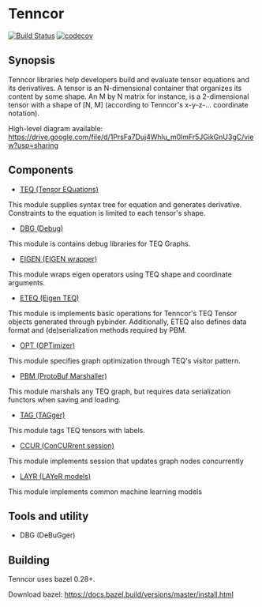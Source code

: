 # Tenncor
[![Build Status](https://travis-ci.org/mingkaic/tenncor.svg?branch=master)](https://travis-ci.org/mingkaic/tenncor)
[![codecov](https://codecov.io/gh/mingkaic/tenncor/branch/master/graph/badge.svg)](https://codecov.io/gh/mingkaic/tenncor)

## Synopsis

Tenncor libraries help developers build and evaluate tensor equations and its derivatives.
A tensor is an N-dimensional container that organizes its content by some shape. An M by N matrix for instance, is a 2-dimensional tensor with a shape of [N, M] (according to Tenncor's x-y-z-... coordinate notation).

High-level diagram available: https://drive.google.com/file/d/1PrsFa7Duj4Whlu_m0lmFr5JGikGnU3gC/view?usp=sharing

## Components

- [TEQ (Tensor EQuations)](teq/README_TEQ.md)

This module supplies syntax tree for equation and generates derivative.
Constraints to the equation is limited to each tensor's shape.

- [DBG (Debug)](dbg/README_DBG.md)

This module is contains debug libraries for TEQ Graphs.

- [EIGEN (EIGEN wrapper)](eigen/README_EIGEN.md)

This module wraps eigen operators using TEQ shape and coordinate arguments.

- [ETEQ (Eigen TEQ)](eteq/README_ETEQ.md)

This module is implements basic operations for Tenncor's TEQ Tensor objects generated through pybinder.
Additionally, ETEQ also defines data format and (de)serialization methods required by PBM.

- [OPT (OPTimizer)](opt/README_OPT.md)

This module specifies graph optimization through TEQ's visitor pattern.

- [PBM (ProtoBuf Marshaller)](pbm/README_PBM.md)

This module marshals any TEQ graph, but requires data serialization functors when saving and loading.

- [TAG (TAGger)](tag/README_TAG.md)

This module tags TEQ tensors with labels.

- [CCUR (ConCURrent session)](ccur/README_CCUR.md)

This module implements session that updates graph nodes concurrently

- [LAYR (LAYeR models)](layr/README_LAYR.md)

This module implements common machine learning models

## Tools and utility

- DBG (DeBuGger)

## Building

Tenncor uses bazel 0.28+.

Download bazel: https://docs.bazel.build/versions/master/install.html
